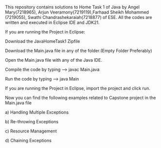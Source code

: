 This repository contains solutions to Home Task 1 of Java by Angel Mary(7218965), Arjun Veeramony(7219119),Farhaad Sheikh Mohammed
(7219055), Swathi Chandrashekaraiah(7218877) of ESE. All the codes are written and executed in Eclipse IDE and JDK21.

If you are running the Project in Eclipse:

Download the JavaHomeTask1 Zipfile





Download the Main.java file in any of the folder.(Empty Folder Preferably)

Open the Main.java file with any of the Java IDE.

Compile the code by typing --> javac Main.java

Run the code by typing --> java Main

If you are running the Project in Eclipse, import the project and click run.

Now you can find the following examples related to Capstone project in the Main.java file

  a) Handling Multiple Exceptions

  b) Re-throwing Exceptions

  c) Resource Management

  d) Chaining Exceptions
